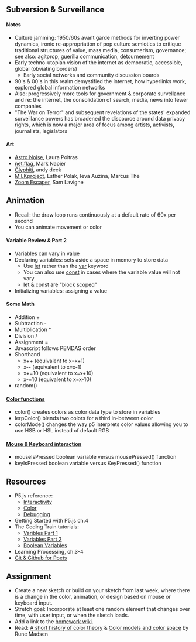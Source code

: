 ## Subversion & Surveillance

#### Notes

- Culture jamming: 1950/60s avant garde methods for inverting power dynamics, ironic re-appropriation of pop culture semiotics to critique traditional structures of value, mass media, consumerism, governance; see also: agitprop, guerilla communication, détournement
- Early techno-utopian vision of the internet as democratic, accessible, global (obviating borders)
  - Early social networks and community discussion boards
- 90's & 00's in this realm demystified the internet, how hyperlinks work, explored global information networks
- Also: progressively more tools for government & corporate survellance and re: the internet, the consolidation of search, media, news into fewer companies
- "The War on Terror" and subsequent revelations of the states' expanded surveillance powers has broadened the discource around data privacy rights, which is now a major area of focus among artists, activists, journalists, legislators

#### Art

- [Astro Noise](https://www.artsy.net/show/whitney-museum-of-american-art-1-laura-poitras-astro-noise?sort=partner_show_position), Laura Poitras
- [net.flag](https://www.guggenheim.org/artwork/10703), Mark Napier
- [Glyphiti](http://artcontext.net/glyphiti/docs/about.html), andy deck
- [MILKproject](https://www.polakvanbekkum.com/done/major-gps-projects/milk-project/), Esther Polak, Ieva Auzina, Marcus The
- [Zoom Escaper](https://lav.io/projects/zoom-escaper/), Sam Lavigne

## Animation

- Recall: the draw loop runs continuously at a default rate of 60x per second
- You can animate movement or color

#### Variable Review & Part 2

- Variables can vary in value
- Declaring variables: sets aside a space in memory to store data
  - Use [let](https://developer.mozilla.org/en-US/docs/Web/JavaScript/Reference/Statements/let) rather than the [var](https://developer.mozilla.org/en-US/docs/Web/JavaScript/Reference/Statements/let) keyword
  - You can also use [const](https://developer.mozilla.org/en-US/docs/Web/JavaScript/Reference/Statements/var) in cases where the variable value will not vary
  - let & const are "block scoped"
- Initializing variables: assigning a value

#### Some Math

- Addition +
- Subtraction -
- Multiplication \*
- Division /
- Assignment =
- Javascript follows PEMDAS order
- Shorthand
  - x++ (equivalent to x=x+1)
  - x-- (equivalent to x=x-1)
  - x+=10 (equivalent to x=x+10)
  - x-=10 (equivalent to x=x-10)
- random()

#### [Color functions](https://developer.mozilla.org/en-US/docs/Web/JavaScript/Reference/Statements/var)

- color() creates colors as color data type to store in variables
- lerpColor() blends two colors for a third in-between color
- colorMode() changes the way p5 interprets color values allowing you to use HSB or HSL instead of default RGB

#### [Mouse & Keyboard interaction](https://p5js.org/reference/#group-Events)

- mouseIsPressed boolean variable versus mousePressed() function
- keyIsPressed boolean variable versus KeyPressed() function

## Resources

- P5.js reference:
  - [Interactivity](https://p5js.org/learn/interactivity.html)
  - [Color](https://p5js.org/learn/color.html)
  - [Debugging](https://p5js.org/learn/debugging.html)
- Getting Started with P5.js ch.4
- The Coding Train tutorials:
  - [Varibles Part 1](https://www.youtube.com/watch?v=RnS0YNuLfQQ)
  - [Variables Part 2](https://www.youtube.com/watch?v=Bn_B3T_Vbxs)
  - [Boolean Variables](https://www.youtube.com/watch?v=Rk-_syQluvc)
- Learning Processing, ch.3-4
- [Git & Github for Poets](https://www.youtube.com/playlist?list=PLRqwX-V7Uu6ZF9C0YMKuns9sLDzK6zoiV)

## Assignment

- Create a new sketch or build on your sketch from last week, where there is a change in the color, animation, or design based on mouse or keyboard input.
- Stretch goal: Incorporate at least one random element that changes over time, with user input, or when the sketch loads.
- Add a link to the [homework wiki](https://github.com/jfunky/diap-creativecomputing-fall2022/wiki/Homework).
- Read: [A short history of color theory](https://programmingdesignsystems.com/color/a-short-history-of-color-theory/index.html) & [Color models and color space](https://programmingdesignsystems.com/color/color-models-and-color-spaces/index.html) by Rune Madsen
